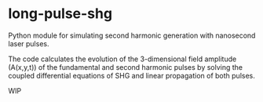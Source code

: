 # long-pulse-shg

Python module for simulating second harmonic generation with nanosecond laser pulses. 

The code calculates the evolution of the 3-dimensional field amplitude (A(x,y,t)) of the fundamental and second harmonic pulses by solving the coupled differential equations of SHG and linear propagation of both pulses.

WIP
